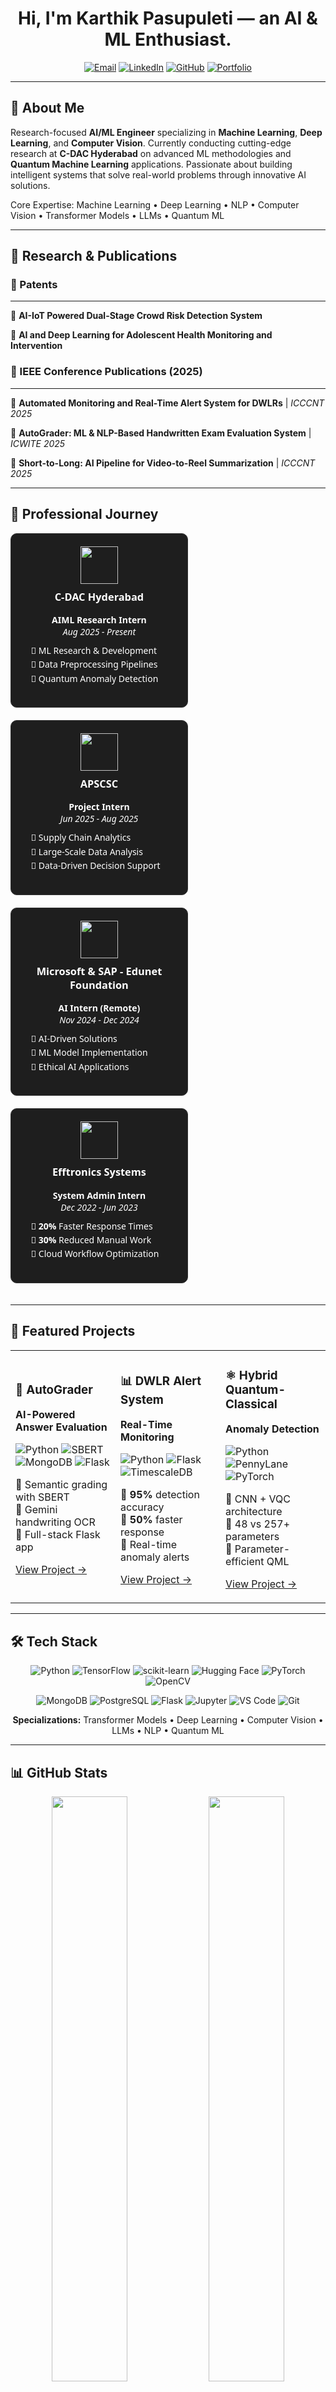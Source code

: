 <div align="center">

# Hi, I'm Karthik Pasupuleti — an AI & ML Enthusiast.



[![Email](https://img.shields.io/badge/Email-karthikpasupuletip%40gmail.com-D14836?style=for-the-badge&logo=gmail&logoColor=white)](mailto:karthikpasupuletip@gmail.com)
[![LinkedIn](https://img.shields.io/badge/LinkedIn-Connect-0077B5?style=for-the-badge&logo=linkedin&logoColor=white)](https://linkedin.com/in/karthik-pasupuleti-426238324)
[![GitHub](https://img.shields.io/badge/GitHub-Follow-181717?style=for-the-badge&logo=github&logoColor=white)](https://github.com/Karthikpasupuleti11)
[![Portfolio](https://img.shields.io/badge/Portfolio-Visit-FF6B6B?style=for-the-badge&logo=google-chrome&logoColor=white)](https://portfoliokarthik11.netlify.app)

</div>

---

## 🚀 About Me

Research-focused **AI/ML Engineer** specializing in **Machine Learning**, **Deep Learning**, and **Computer Vision**. Currently conducting cutting-edge research at **C-DAC Hyderabad** on advanced ML methodologies and **Quantum Machine Learning** applications. Passionate about building intelligent systems that solve real-world problems through innovative AI solutions.

Core Expertise: Machine Learning • Deep Learning • NLP • Computer Vision • Transformer Models • LLMs • Quantum ML

---

## 🔬 Research & Publications



### 📜 Patents

---

🔹 **AI-IoT Powered Dual-Stage Crowd Risk Detection System**

🔹 **AI and Deep Learning for Adolescent Health Monitoring and Intervention**



### 📄 IEEE Conference Publications (2025)

---

🔹 **Automated Monitoring and Real-Time Alert System for DWLRs** | *ICCCNT 2025*

🔹 **AutoGrader: ML & NLP-Based Handwritten Exam Evaluation System** | *ICWITE 2025*

🔹 **Short-to-Long: AI Pipeline for Video-to-Reel Summarization** | *ICCCNT 2025*

---

## 💼 Professional Journey

<div style="display: flex; flex-wrap: wrap; justify-content: space-between; color: #ffffff; font-family: 'Segoe UI', sans-serif;">

  <div style="flex: 0 0 48%; text-align: center; margin-bottom: 20px; background: #1e1e1e; padding: 20px; border-radius: 10px; border: 1px solid #333;">
    <img src="https://img.icons8.com/color/96/artificial-intelligence.png" width="60"/>
    <h3 style="margin-top: 10px;">C-DAC Hyderabad</h3>
    <b>AIML Research Intern</b><br/>
    <i>Aug 2025 - Present</i>
    <ul style="text-align: left; list-style-type: '🔹 '; margin-top: 10px; line-height: 1.6;">
      <li>ML Research & Development</li>
      <li>Data Preprocessing Pipelines</li>
      <li>Quantum Anomaly Detection</li>
    </ul>
  </div>

  <div style="flex: 0 0 48%; text-align: center; margin-bottom: 20px; background: #1e1e1e; padding: 20px; border-radius: 10px; border: 1px solid #333;">
    <img src="https://img.icons8.com/color/96/database.png" width="60"/>
    <h3 style="margin-top: 10px;">APSCSC</h3>
    <b>Project Intern</b><br/>
    <i>Jun 2025 - Aug 2025</i>
    <ul style="text-align: left; list-style-type: '🔹 '; margin-top: 10px; line-height: 1.6;">
      <li>Supply Chain Analytics</li>
      <li>Large-Scale Data Analysis</li>
      <li>Data-Driven Decision Support</li>
    </ul>
  </div>

  <div style="flex: 0 0 48%; text-align: center; margin-bottom: 20px; background: #1e1e1e; padding: 20px; border-radius: 10px; border: 1px solid #333;">
    <img src="https://img.icons8.com/fluency/96/innovation.png" width="60"/>
    <h3 style="margin-top: 10px;">Microsoft & SAP - Edunet Foundation</h3>
    <b>AI Intern (Remote)</b><br/>
    <i>Nov 2024 - Dec 2024</i>
    <ul style="text-align: left; list-style-type: '🔹 '; margin-top: 10px; line-height: 1.6;">
      <li>AI-Driven Solutions</li>
      <li>ML Model Implementation</li>
      <li>Ethical AI Applications</li>
    </ul>
  </div>

  <div style="flex: 0 0 48%; text-align: center; margin-bottom: 20px; background: #1e1e1e; padding: 20px; border-radius: 10px; border: 1px solid #333;">
    <img src="https://img.icons8.com/color/96/computer.png" width="60"/>
    <h3 style="margin-top: 10px;">Efftronics Systems</h3>
    <b>System Admin Intern</b><br/>
    <i>Dec 2022 - Jun 2023</i>
    <ul style="text-align: left; list-style-type: '🔹 '; margin-top: 10px; line-height: 1.6;">
      <li><b>20%</b> Faster Response Times</li>
      <li><b>30%</b> Reduced Manual Work</li>
      <li>Cloud Workflow Optimization</li>
    </ul>
  </div>

</div>



---

## 🎯 Featured Projects

<div align="center">

<table>
<tr>
<td width="33%">

### 🤖 AutoGrader
**AI-Powered Answer Evaluation**

![Python](https://img.shields.io/badge/Python-3776AB?style=flat-square&logo=python&logoColor=white)
![SBERT](https://img.shields.io/badge/SBERT-FF6B6B?style=flat-square)
![MongoDB](https://img.shields.io/badge/MongoDB-47A248?style=flat-square&logo=mongodb&logoColor=white)
![Flask](https://img.shields.io/badge/Flask-000000?style=flat-square&logo=flask&logoColor=white)

🔹 Semantic grading with SBERT  
🔹 Gemini handwriting OCR  
🔹 Full-stack Flask app

[View Project →](https://github.com/Karthikpasupuleti11/AI-Powered_Subjective_Answer_Evaluation_System.git)

</td>
<td width="33%">

### 📊 DWLR Alert System
**Real-Time Monitoring**

![Python](https://img.shields.io/badge/Python-3776AB?style=flat-square&logo=python&logoColor=white)
![Flask](https://img.shields.io/badge/Flask-000000?style=flat-square&logo=flask&logoColor=white)
![TimescaleDB](https://img.shields.io/badge/TimescaleDB-FDB515?style=flat-square)

🔹 **95%** detection accuracy  
🔹 **50%** faster response  
🔹 Real-time anomaly alerts

[View Project →](https://github.com/Karthikpasupuleti11/Automated-Data-Monitoring-and-Alert-System-for-DWLRs.git)

</td>
<td width="33%">

### ⚛️ Hybrid Quantum-Classical
**Anomaly Detection**

![Python](https://img.shields.io/badge/Python-3776AB?style=flat-square&logo=python&logoColor=white)
![PennyLane](https://img.shields.io/badge/PennyLane-00C7B7?style=flat-square)
![PyTorch](https://img.shields.io/badge/PyTorch-EE4C2C?style=flat-square&logo=pytorch&logoColor=white)

🔹 CNN + VQC architecture  
🔹 48 vs 257+ parameters  
🔹 Parameter-efficient QML

[View Project →](https://github.com/Karthikpasupuleti11/Hybrid_Quantum.git)

</td>
</tr>
</table>

</div>

---

## 🛠️ Tech Stack

<div align="center">

![Python](https://img.shields.io/badge/Python-3776AB?style=for-the-badge&logo=python&logoColor=white)
![TensorFlow](https://img.shields.io/badge/TensorFlow-FF6F00?style=for-the-badge&logo=tensorflow&logoColor=white)
![scikit-learn](https://img.shields.io/badge/scikit--learn-F7931E?style=for-the-badge&logo=scikit-learn&logoColor=white)
![Hugging Face](https://img.shields.io/badge/🤗_Hugging_Face-FFD21E?style=for-the-badge)
![PyTorch](https://img.shields.io/badge/PyTorch-EE4C2C?style=for-the-badge&logo=pytorch&logoColor=white)
![OpenCV](https://img.shields.io/badge/OpenCV-5C3EE8?style=for-the-badge&logo=opencv&logoColor=white)

![MongoDB](https://img.shields.io/badge/MongoDB-47A248?style=for-the-badge&logo=mongodb&logoColor=white)
![PostgreSQL](https://img.shields.io/badge/PostgreSQL-316192?style=for-the-badge&logo=postgresql&logoColor=white)
![Flask](https://img.shields.io/badge/Flask-000000?style=for-the-badge&logo=flask&logoColor=white)
![Jupyter](https://img.shields.io/badge/Jupyter-F37626?style=for-the-badge&logo=jupyter&logoColor=white)
![VS Code](https://img.shields.io/badge/VS_Code-007ACC?style=for-the-badge&logo=visual-studio-code&logoColor=white)
![Git](https://img.shields.io/badge/Git-F05032?style=for-the-badge&logo=git&logoColor=white)

**Specializations:** Transformer Models • Deep Learning • Computer Vision • LLMs • NLP • Quantum ML

</div>

---

## 📊 GitHub Stats

<div align="center">

<img src="https://github-readme-stats.vercel.app/api?username=Karthikpasupuleti11&show_icons=true&theme=tokyonight&hide_border=true&bg_color=1a1b27&title_color=70a5fd&icon_color=bf91f3&text_color=38bdae" width="49%" />
<img src="https://github-readme-streak-stats.herokuapp.com/?user=Karthikpasupuleti11&theme=tokyonight&hide_border=true&background=1a1b27&ring=70a5fd&fire=bf91f3&currStreakLabel=38bdae" width="49%" />

<img src="https://github-readme-stats.vercel.app/api/top-langs/?username=Karthikpasupuleti11&layout=compact&theme=tokyonight&hide_border=true&bg_color=1a1b27&title_color=70a5fd&text_color=38bdae" width="49%" />
<img src="https://github-readme-activity-graph.vercel.app/graph?username=Karthikpasupuleti11&theme=tokyo-night&hide_border=true&bg_color=1a1b27" width="49%" />

</div>

---

## 🏆 Achievements & Recognition

---

 🔹 **4x National Hackathon Winner** - 24-Hour Competitions  

 🔹 **Google Developer Group Vijayawada** - Active Member & Contributor  

 🔹 **Stanford, Harvard, Google, Databricks** - AI/ML Certifications

---

## 📬 Let's Collaborate

<div align="center">

### Open to Research Collaborations • AI/ML Projects • Technical Discussions

[![Email](https://img.shields.io/badge/📧_Email_Me-karthikpasupuletip@gmail.com-D14836?style=for-the-badge)](mailto:karthikpasupuletip@gmail.com)
[![LinkedIn](https://img.shields.io/badge/💼_Connect_on_LinkedIn-0077B5?style=for-the-badge)](https://linkedin.com/in/karthik-pasupuleti-426238324)
[![Portfolio](https://img.shields.io/badge/🌐_Visit_Portfolio-FF6B6B?style=for-the-badge)](https://portfoliokarthik11.netlify.app)

![Profile Views](https://komarev.com/ghpvc/?username=Karthikpasupuleti11&color=blueviolet&style=for-the-badge&label=PROFILE+VIEWS)

</div>

---

<div align="center">

### ⚡ "Turning Data into Intelligence, One Model at a Time" ⚡

</div>
